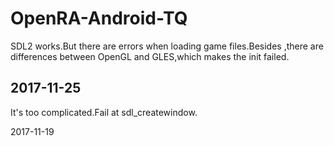 # OpenRA-Android-TQ

SDL2 works.But there are errors when loading game files.Besides ,there are differences between OpenGL and GLES,which makes the init failed.

2017-11-25
--------------------------------------------------------------
It's too complicated.Fail at sdl_createwindow.

2017-11-19

